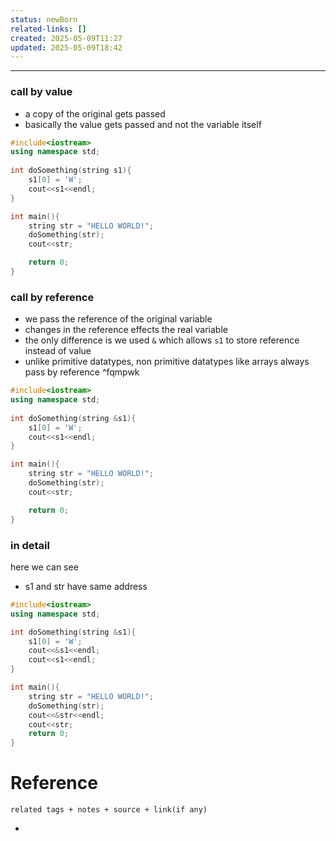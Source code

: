```yaml
---
status: newBorn
related-links: []
created: 2025-05-09T11:27
updated: 2025-05-09T18:42
---
```

---

### call by value

- a copy of the original gets passed
- basically the value gets passed and not the variable itself

```cpp
#include<iostream>
using namespace std;
  
int doSomething(string s1){
    s1[0] = 'W';
    cout<<s1<<endl;
}

int main(){
    string str = "HELLO WORLD!";
    doSomething(str);
    cout<<str;

    return 0;
}
```


### call by reference

- we pass the reference of the original variable
- changes in the reference effects the real variable
- the only difference is we used `&` which allows `s1` to store reference instead of value
- unlike primitive datatypes, non primitive datatypes like arrays always pass by reference ^fqmpwk

```cpp
#include<iostream>
using namespace std;
  
int doSomething(string &s1){
    s1[0] = 'W';
    cout<<s1<<endl;
}

int main(){
    string str = "HELLO WORLD!";
    doSomething(str);
    cout<<str;

    return 0;
}
```


### in detail

here we can see
- s1 and str have same address

```cpp
#include<iostream>
using namespace std;

int doSomething(string &s1){
    s1[0] = 'W';
    cout<<&s1<<endl;
    cout<<s1<<endl;
}

int main(){
    string str = "HELLO WORLD!";
    doSomething(str);
    cout<<&str<<endl;
    cout<<str;
    return 0;
}
```


# Reference
`related tags + notes + source + link(if any)`
 

- 